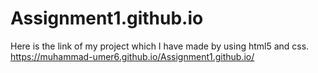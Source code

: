 # Assignment1.github.io

Here is the link of my project which I have made by using html5 and css.
https://muhammad-umer6.github.io/Assignment1.github.io/
